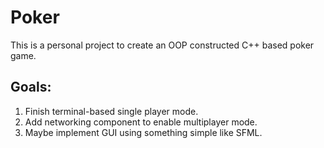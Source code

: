 # Poker

This is a personal project to create an OOP constructed C++ based poker game.

## Goals:
1. Finish terminal-based single player mode.
1. Add networking component to enable multiplayer mode.
1. Maybe implement GUI using something simple like SFML.
